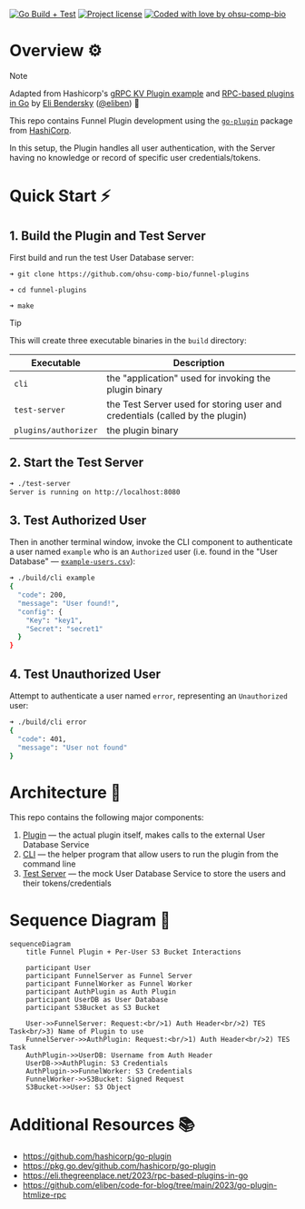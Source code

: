 [![Go Build + Test](https://github.com/ohsu-comp-bio/funnel-plugins/actions/workflows/tests.yaml/badge.svg)](https://github.com/ohsu-comp-bio/funnel-plugins/actions/workflows/tests.yaml)
[![Project license](https://img.shields.io/github/license/ohsu-comp-bio/funnel-plugins.svg)](LICENSE)
[![Coded with love by ohsu-comp-bio](https://img.shields.io/badge/Coded%20with%20%E2%99%A5%20by-OHSU-blue)](https://github.com/ohsu-comp-bio)

</div>

# Overview ⚙️

> [!NOTE]
> Adapted from Hashicorp's [gRPC KV Plugin example](https://github.com/hashicorp/go-plugin/tree/main/examples/grpc) and [RPC-based plugins in Go](https://eli.thegreenplace.net/2023/rpc-based-plugins-in-go/) by [Eli Bendersky](https://eli.thegreenplace.net) ([@eliben](https://github.com/eliben)) 🚀

This repo contains Funnel Plugin development using the [`go-plugin`](https://github.com/hashicorp/go-plugin) package from [HashiCorp](https://github.com/hashicorp).

In this setup, the Plugin handles all user authentication, with the Server having no knowledge or record of specific user credentials/tokens.

# Quick Start ⚡

## 1. Build the Plugin and Test Server

First build and run the test User Database server:

```console
➜ git clone https://github.com/ohsu-comp-bio/funnel-plugins

➜ cd funnel-plugins

➜ make
```

> [!TIP]
> This will create three executable binaries in the `build` directory:
>
> | Executable           | Description                                                                  |
> | -------------------- | ---------------------------------------------------------------------------- |
> | `cli`                | the "application" used for invoking the plugin binary                        |
> | `test-server`        | the Test Server used for storing user and credentials (called by the plugin) |
> | `plugins/authorizer` | the plugin binary                                                            |

## 2. Start the Test Server 

```sh
➜ ./test-server
Server is running on http://localhost:8080
```

## 3. Test Authorized User

Then in another terminal window, invoke the CLI component to authenticate a user named `example` who is an `Authorized` user (i.e. found in the "User Database" — [`example-users.csv`](./tests/example-users.csv)):

```sh
➜ ./build/cli example
{
  "code": 200,
  "message": "User found!",
  "config": {
    "Key": "key1",
    "Secret": "secret1"
  }
}
```

## 4. Test Unauthorized User

Attempt to authenticate a user named `error`, representing an `Unauthorized` user:

```sh
➜ ./build/cli error
{
  "code": 401,
  "message": "User not found"
}
```

# Architecture 📐

This repo contains the following major components:

1. [Plugin](https://github.com/ohsu-comp-bio/funnel-plugins/blob/main/plugin/auth_impl.go) — the actual plugin itself, makes calls to the external User Database Service
2. [CLI](https://github.com/ohsu-comp-bio/funnel-plugins/blob/main/main.go) — the helper program that allow users to run the plugin from the command line
3. [Test Server](https://github.com/ohsu-comp-bio/funnel-plugins/blob/main/tests/test-server.go) — the mock User Database Service to store the users and their tokens/credentials

# Sequence Diagram 📝

```mermaid
sequenceDiagram
    title Funnel Plugin + Per-User S3 Bucket Interactions

    participant User
    participant FunnelServer as Funnel Server
    participant FunnelWorker as Funnel Worker
    participant AuthPlugin as Auth Plugin
    participant UserDB as User Database
    participant S3Bucket as S3 Bucket

    User->>FunnelServer: Request:<br/>1) Auth Header<br/>2) TES Task<br/>3) Name of Plugin to use
    FunnelServer->>AuthPlugin: Request:<br/>1) Auth Header<br/>2) TES Task
    AuthPlugin->>UserDB: Username from Auth Header
    UserDB->>AuthPlugin: S3 Credentials
    AuthPlugin->>FunnelWorker: S3 Credentials
    FunnelWorker->>S3Bucket: Signed Request
    S3Bucket->>User: S3 Object
```

# Additional Resources 📚

- https://github.com/hashicorp/go-plugin
- https://pkg.go.dev/github.com/hashicorp/go-plugin
- https://eli.thegreenplace.net/2023/rpc-based-plugins-in-go
- https://github.com/eliben/code-for-blog/tree/main/2023/go-plugin-htmlize-rpc
